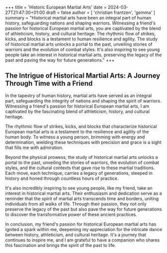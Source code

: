 +++
title = 'Historic European Martial Arts'
date = 2024-03-27T21:47:30+01:00
draft = false
author = [ 'christian frantzen', 'gemma' ]
summary = "Historical martial arts have been an integral part of human history, safeguarding nations and shaping warriors. Witnessing a friend's passion for historical European martial arts, you are captivated by the blend of athleticism, history, and cultural heritage. The rhythmic flow of strikes, kicks, and blocks is a testament to human resilience and agility. The study of historical martial arts unlocks a portal to the past, unveiling stories of warriors and the evolution of combat styles. It's also inspiring to see young people take an interest in historical martial arts, preserving the legacy of the past and paving the way for future generations."
+++
## The Intrigue of Historical Martial Arts: A Journey Through Time with a Friend

In the tapestry of human history, martial arts have served as an integral part, safeguarding the integrity of nations and shaping the spirit of warriors. Witnessing a friend's passion for historical European martial arts, I am captivated by the fascinating blend of athleticism, history, and cultural heritage.

The rhythmic flow of strikes, kicks, and blocks that characterize historical European martial arts is a testament to the resilience and agility of the human body. To witness a young person, brimming with energy and determination, wielding these techniques with precision and grace is a sight that fills me with admiration.

Beyond the physical prowess, the study of historical martial arts unlocks a portal to the past, unveiling the stories of warriors, the evolution of combat styles, and the cultural contexts that gave rise to these martial traditions. Each move, each technique, carries a legacy of generations, steeped in history and honed through countless hours of practice.

It's also incredibly inspiring to see young people, like my friend, take an interest in historical martial arts. Their enthusiasm and dedication serve as a reminder that the spirit of martial arts transcends time and borders, uniting individuals from all walks of life. Through their passion, they not only preserve the legacy of the past but also pave the way for future generations to discover the transformative power of these ancient practices.

In conclusion, my friend's passion for historical European martial arts has ignited a spark within me, deepening my appreciation for the intricate dance between history, athleticism, and cultural heritage. It's a journey that continues to inspire me, and I am grateful to have a companion who shares this fascination and brings the spirit of the past to life.
